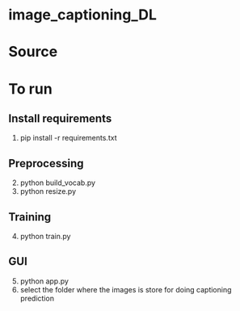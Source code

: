 # image_captioning_DL
# Source


# To run
## Install requirements
1. pip install -r requirements.txt

## Preprocessing
2. python build_vocab.py   
3. python resize.py

## Training
4. python train.py 

## GUI
5. python app.py
6. select the folder where the images is store for doing captioning prediction
